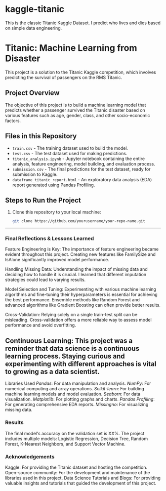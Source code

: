 # kaggle-titanic
This is the classic Titanic Kaggle Dataset. I predict who lives and dies based on simple data engineering.


# Titanic: Machine Learning from Disaster

This project is a solution to the Titanic Kaggle competition, which involves predicting the survival of passengers on the RMS Titanic.

## Project Overview

The objective of this project is to build a machine learning model that predicts whether a passenger survived the Titanic disaster based on various features such as age, gender, class, and other socio-economic factors.

## Files in this Repository

- `train.csv` - The training dataset used to build the model.
- `test.csv` - The test dataset used for making predictions.
- `titanic_analysis.ipynb` - Jupyter notebook containing the entire analysis, feature engineering, model building, and evaluation process.
- `submission.csv` - The final predictions for the test dataset, ready for submission to Kaggle.
- `dataframe_titanic_report.html` - An exploratory data analysis (EDA) report generated using Pandas Profiling.

## Steps to Run the Project

1. Clone this repository to your local machine:
   ```bash
   git clone https://github.com/yourusername/your-repo-name.git

---
### Final Reflections & Lessons Learned
Feature Engineering is Key: The importance of feature engineering became evident throughout this project. Creating new features like FamilySize and IsAlone significantly improved model performance.

Handling Missing Data: Understanding the impact of missing data and deciding how to handle it is crucial. I learned that different imputation strategies could lead to varying results.

Model Selection and Tuning: Experimenting with various machine learning algorithms and fine-tuning their hyperparameters is essential for achieving the best performance. Ensemble methods like Random Forest and advanced algorithms like Gradient Boosting can often provide better results.

Cross-Validation: Relying solely on a single train-test split can be misleading. Cross-validation offers a more reliable way to assess model performance and avoid overfitting.

Continuous Learning: This project was a reminder that data science is a continuous learning process. Staying curious and experimenting with different approaches is vital to growing as a data scientist.
---
Libraries Used
*Pandas*: For data manipulation and analysis.
*NumPy*: For numerical computing and array operations.
*Scikit-learn*: For building machine learning models and model evaluation.
*Seaborn*: For data visualization.
*Matplotlib*: For plotting graphs and charts.
*Pandas Profiling*: For generating comprehensive EDA reports.
*Missingno*: For visualizing missing data.

### Results
The final model's accuracy on the validation set is XX%.
The project includes multiple models: Logistic Regression, Decision Tree, Random Forest, K-Nearest Neighbors, and Support Vector Machine.


### Acknowledgements
Kaggle: For providing the Titanic dataset and hosting the competition.
Open-source community: For the development and maintenance of the libraries used in this project.
Data Science Tutorials and Blogs: For providing valuable insights and tutorials that guided the development of this project.
